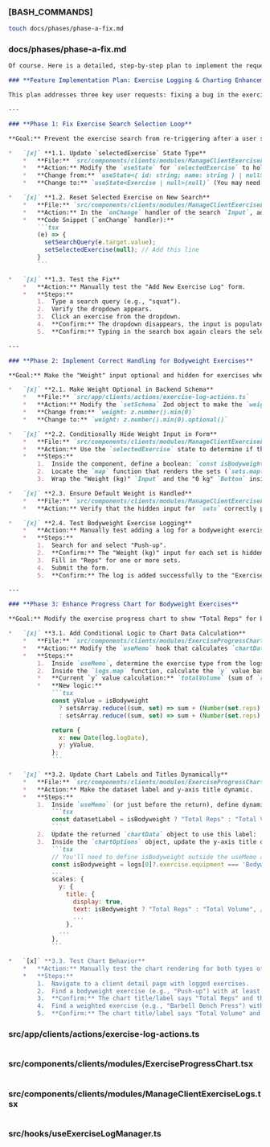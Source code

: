 ### [BASH_COMMANDS]
```bash
touch docs/phases/phase-a-fix.md
```
### docs/phases/phase-a-fix.md
```markdown
Of course. Here is a detailed, step-by-step plan to implement the requested features with full coverage, based on the provided codebase.

### **Feature Implementation Plan: Exercise Logging & Charting Enhancements**

This plan addresses three key user requests: fixing a bug in the exercise search, improving handling for bodyweight exercises, and enhancing progress charts for reps-based progression.

---

### **Phase 1: Fix Exercise Search Selection Loop**

**Goal:** Prevent the exercise search from re-triggering after a user selects an exercise from the dropdown list.

*   `[x]` **1.1. Update `selectedExercise` State Type**
    *   **File:** `src/components/clients/modules/ManageClientExerciseLogs.tsx`
    *   **Action:** Modify the `useState` for `selectedExercise` to hold the full `Exercise` object, which includes the `equipment` property needed in Phase 2.
    *   **Change from:** `useState<{ id: string; name: string } | null>(null)`
    *   **Change to:** `useState<Exercise | null>(null)` (You may need to import `Exercise` type from the actions file).

*   `[x]` **1.2. Reset Selected Exercise on New Search**
    *   **File:** `src/components/clients/modules/ManageClientExerciseLogs.tsx`
    *   **Action:** In the `onChange` handler of the search `Input`, add a line to clear the `selectedExercise` state. This ensures that when a user starts typing a new search, the previously selected exercise is cleared.
    *   **Code Snippet (`onChange` handler):**
        ```tsx
        (e) => {
          setSearchQuery(e.target.value);
          setSelectedExercise(null); // Add this line
        }
        ```

*   `[x]` **1.3. Test the Fix**
    *   **Action:** Manually test the "Add New Exercise Log" form.
    *   **Steps:**
        1.  Type a search query (e.g., "squat").
        2.  Verify the dropdown appears.
        3.  Click an exercise from the dropdown.
        4.  **Confirm:** The dropdown disappears, the input is populated with the exercise name, and no new search is triggered.
        5.  **Confirm:** Typing in the search box again clears the selection and initiates a new search correctly.

---

### **Phase 2: Implement Correct Handling for Bodyweight Exercises**

**Goal:** Make the "Weight" input optional and hidden for exercises where `equipment` is 'Bodyweight'.

*   `[x]` **2.1. Make Weight Optional in Backend Schema**
    *   **File:** `src/app/clients/actions/exercise-log-actions.ts`
    *   **Action:** Modify the `setSchema` Zod object to make the `weight` field optional.
    *   **Change from:** `weight: z.number().min(0)`
    *   **Change to:** `weight: z.number().min(0).optional()`

*   `[x]` **2.2. Conditionally Hide Weight Input in Form**
    *   **File:** `src/components/clients/modules/ManageClientExerciseLogs.tsx`
    *   **Action:** Use the `selectedExercise` state to determine if the exercise is bodyweight and conditionally render the weight input fields.
    *   **Steps:**
        1.  Inside the component, define a boolean: `const isBodyweight = selectedExercise?.equipment === 'Bodyweight';`
        2.  Locate the `map` function that renders the sets (`sets.map((set, index) => ...)`).
        3.  Wrap the "Weight (kg)" `Input` and the "0 kg" `Button` inside a conditional block: `{!isBodyweight && ...}`.

*   `[x]` **2.3. Ensure Default Weight is Handled**
    *   **File:** `src/components/clients/modules/ManageClientExerciseLogs.tsx`
    *   **Action:** Verify that the hidden input for `sets` correctly processes an empty or missing weight. The current code `weight: Number(s.weight)` will correctly evaluate `Number("")` to `0`, so no changes are needed, but this confirms the logic.

*   `[x]` **2.4. Test Bodyweight Exercise Logging**
    *   **Action:** Manually test adding a log for a bodyweight exercise.
    *   **Steps:**
        1.  Search for and select "Push-up".
        2.  **Confirm:** The "Weight (kg)" input for each set is hidden.
        3.  Fill in "Reps" for one or more sets.
        4.  Submit the form.
        5.  **Confirm:** The log is added successfully to the "Exercise History" without any weight value displayed.

---

### **Phase 3: Enhance Progress Chart for Bodyweight Exercises**

**Goal:** Modify the exercise progress chart to show "Total Reps" for bodyweight exercises instead of "Total Volume".

*   `[x]` **3.1. Add Conditional Logic to Chart Data Calculation**
    *   **File:** `src/components/clients/modules/ExerciseProgressChart.tsx`
    *   **Action:** Modify the `useMemo` hook that calculates `chartData` to differentiate between exercise types.
    *   **Steps:**
        1.  Inside `useMemo`, determine the exercise type from the logs: `const isBodyweight = logs[0]?.exercise.equipment === 'Bodyweight';`.
        2.  Inside the `logs.map` function, calculate the `y` value based on this boolean.
        *   **Current `y` value calculation:** `totalVolume` (sum of `reps * weight`).
        *   **New logic:**
            ```tsx
            const yValue = isBodyweight
              ? setsArray.reduce((sum, set) => sum + (Number(set.reps) || 0), 0) // Total Reps
              : setsArray.reduce((sum, set) => sum + (Number(set.reps) || 0) * (Number(set.weight) || 0), 0); // Total Volume

            return {
              x: new Date(log.logDate),
              y: yValue,
            };
            ```

*   `[x]` **3.2. Update Chart Labels and Titles Dynamically**
    *   **File:** `src/components/clients/modules/ExerciseProgressChart.tsx`
    *   **Action:** Make the dataset label and y-axis title dynamic.
    *   **Steps:**
        1.  Inside `useMemo` (or just before the return), define dynamic labels based on the `isBodyweight` flag.
            ```tsx
            const datasetLabel = isBodyweight ? "Total Reps" : "Total Volume (reps * weight)";
            ```
        2.  Update the returned `chartData` object to use this label: `label: datasetLabel`.
        3.  Inside the `chartOptions` object, update the y-axis title dynamically.
            ```tsx
            // You'll need to define isBodyweight outside the useMemo as well
            const isBodyweight = logs[0]?.exercise.equipment === 'Bodyweight';
            ...
            scales: {
              y: {
                title: {
                  display: true,
                  text: isBodyweight ? "Total Reps" : "Total Volume", // Update here
                  ...
                },
              ...
            },
            ```

*   `[x]` **3.3. Test Chart Behavior**
    *   **Action:** Manually test the chart rendering for both types of exercises.
    *   **Steps:**
        1.  Navigate to a client detail page with logged exercises.
        2.  Find a bodyweight exercise (e.g., "Push-up") with at least two logs.
        3.  **Confirm:** The chart title/label says "Total Reps" and the y-axis shows the sum of reps for each session.
        4.  Find a weighted exercise (e.g., "Barbell Bench Press") with at least two logs.
        5.  **Confirm:** The chart title/label says "Total Volume" and the y-axis shows the calculated volume.
```
### src/app/clients/actions/exercise-log-actions.ts
```typescript
```
### src/components/clients/modules/ExerciseProgressChart.tsx
```typescript
```
### src/components/clients/modules/ManageClientExerciseLogs.tsx
```typescript

```
### src/hooks/useExerciseLogManager.ts
```typescript
```